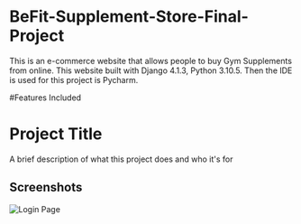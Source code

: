 # BeFit-Supplement-Store-Final-Project
This is an e-commerce website that allows people to buy Gym Supplements from online.
This website built with Django 4.1.3, Python 3.10.5. Then the IDE is used for this project is Pycharm.

#Features Included

# Project Title

A brief description of what this project does and who it's for


## Screenshots

![Login Page](https://github.com/bibin0427/BeFit-Supplement-Store-Final-Project/blob/main/admin%20login.png?raw=true)

